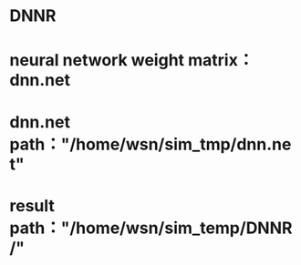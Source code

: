 # DNNR
#
# neural network weight matrix：dnn.net
# dnn.net path："/home/wsn/sim_tmp/dnn.net"
# result path："/home/wsn/sim_temp/DNNR/"

